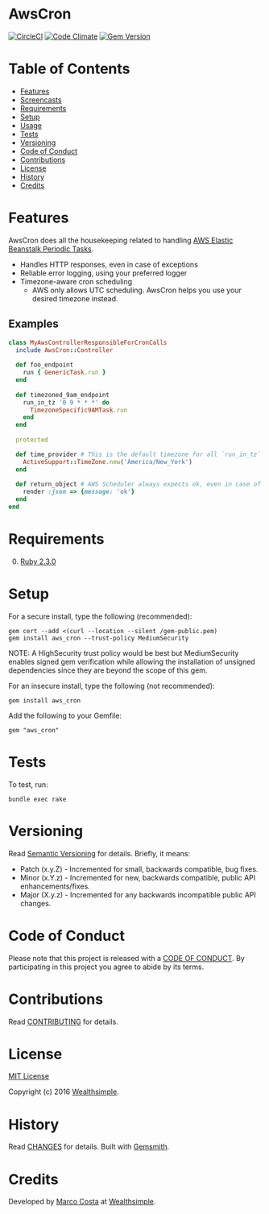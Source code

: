 # AwsCron

[![CircleCI](https://circleci.com/gh/wealthsimple/aws_cron.svg?style=shield)](https://circleci.com/gh/wealthsimple/aws_cron) [![Code Climate](https://codeclimate.com/github/wealthsimple/aws_cron/badges/gpa.svg)](https://codeclimate.com/github/wealthsimple/aws_cron) [![Gem Version](https://badge.fury.io/rb/aws_cron.svg)](http://badge.fury.io/rb/aws_cron)

<!-- Tocer[start]: Auto-generated, don't remove. -->

# Table of Contents

- [Features](#features)
- [Screencasts](#screencasts)
- [Requirements](#requirements)
- [Setup](#setup)
- [Usage](#usage)
- [Tests](#tests)
- [Versioning](#versioning)
- [Code of Conduct](#code-of-conduct)
- [Contributions](#contributions)
- [License](#license)
- [History](#history)
- [Credits](#credits)

<!-- Tocer[finish]: Auto-generated, don't remove. -->

# Features

AwsCron does all the housekeeping related to handling [AWS Elastic Beanstalk Periodic Tasks](http://docs.aws.amazon.com/elasticbeanstalk/latest/dg/using-features-managing-env-tiers.html#worker-periodictasks).
* Handles HTTP responses, even in case of exceptions
* Reliable error logging, using your preferred logger
* Timezone-aware cron scheduling
  * AWS only allows UTC scheduling. AwsCron helps you use your desired timezone instead. 

## Examples

```ruby
class MyAwsControllerResponsibleForCronCalls
  include AwsCron::Controller
   
  def foo_endpoint
    run { GenericTask.run }
  end
  
  def timezoned_9am_endpoint
    run_in_tz '0 9 * * *' do
      TimezoneSpecific9AMTask.run
    end
  end
  
  protected

  def time_provider # This is the default timezone for all `run_in_tz` calls
    ActiveSupport::TimeZone.new('America/New_York')
  end
  
  def return_object # AWS Scheduler always expects ok, even in case of errors
    render :json => {message: 'ok'}
  end
end
```

# Requirements

0. [Ruby 2.3.0](https://www.ruby-lang.org)

# Setup

For a secure install, type the following (recommended):

    gem cert --add <(curl --location --silent /gem-public.pem)
    gem install aws_cron --trust-policy MediumSecurity

NOTE: A HighSecurity trust policy would be best but MediumSecurity enables signed gem verification
while allowing the installation of unsigned dependencies since they are beyond the scope of this
gem.

For an insecure install, type the following (not recommended):

    gem install aws_cron

Add the following to your Gemfile:

    gem "aws_cron"

# Tests

To test, run:

    bundle exec rake

# Versioning

Read [Semantic Versioning](http://semver.org) for details. Briefly, it means:

- Patch (x.y.Z) - Incremented for small, backwards compatible, bug fixes.
- Minor (x.Y.z) - Incremented for new, backwards compatible, public API enhancements/fixes.
- Major (X.y.z) - Incremented for any backwards incompatible public API changes.

# Code of Conduct

Please note that this project is released with a [CODE OF CONDUCT](CODE_OF_CONDUCT.md). By
participating in this project you agree to abide by its terms.

# Contributions

Read [CONTRIBUTING](CONTRIBUTING.md) for details.

# License

[MIT License](LICENSE.md)

Copyright (c) 2016 [Wealthsimple](https://wealthsimple.com).

# History

Read [CHANGES](CHANGES.md) for details.
Built with [Gemsmith](https://github.com/bkuhlmann/gemsmith).

# Credits

Developed by [Marco Costa](http://marcotc.com) at [Wealthsimple](https://wealthsimple.com).
